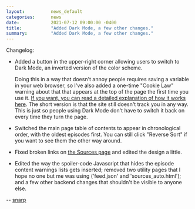 ```yaml
---
layout:          news_default
categories:      news
date:            2021-07-12 09:00:00 -0400
title:           "Added Dark Mode, a few other changes."
summary:         "Added Dark Mode, a few other changes."
---
```


Changelog:

* Added a button in the upper-right corner allowing users to switch to Dark Mode, an inverted version of the color scheme.

  Doing this in a way that doesn't annoy people requires saving a variable in your web browser, so I've also added a one-time "Cookie Law" warning about that that appears at the top of the page the first time you use it. [If you want, you can read a detailed explanation of how it works here]({{site.baseurl}}/cookies.html). The short version is that the site still doesn't track you in any way. This is just so people using Dark Mode don't have to switch it back on every time they turn the page.

* Switched the main page table of contents to appear in chronological order, with the oldest episodes first. You can still click "Reverse Sort" if you want to see them the other way around.

* Fixed broken links on [the Sources page]({{site.baseurl}}/sources.html) and edited the design a little.

* Edited the way the spoiler-code Javascript that hides the episode content warnings lists gets inserted; removed two utility pages that I hope no one but me was using ('feed.json' and 'sources_auto.html'); and a few other backend changes that shouldn't be visible to anyone else.

-- [snarp](http://snarp.tumblr.com/)